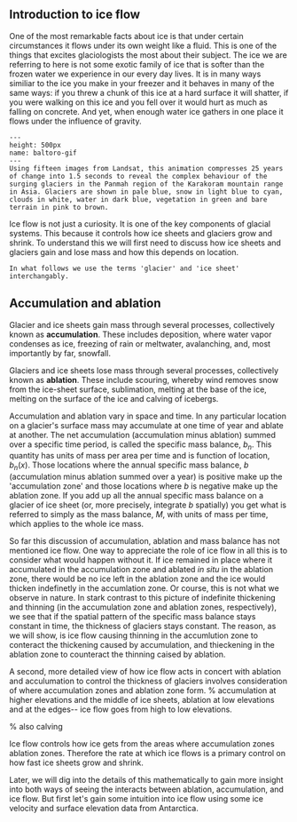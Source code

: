 ## Introduction to ice flow
One of the most remarkable facts about ice is that under certain circumstances it flows under its own weight like a fluid. This is one of the things that excites glaciologists the most about their subject. The ice we are referring to here is not some exotic family of ice that is softer than the frozen water we experience in our every day lives. It is in many ways similiar to the ice you make in your freezer and it behaves in many of the same ways: if you threw a chunk of this ice at a hard surface it will shatter, if you were walking on this ice and you fell over it would hurt as much as falling on concrete. And yet, when enough water ice gathers in one place it flows under the influence of gravity.


```{figure} https://www.esa.int/var/esa/storage/images/esa_multimedia/images/2015/11/panmah_and_choktoi_glaciers/15696280-1-eng-GB/Panmah_and_Choktoi_glaciers_pillars.gif
---
height: 500px
name: baltoro-gif
---
Using fifteen images from Landsat, this animation compresses 25 years of change into 1.5 seconds to reveal the complex behaviour of the surging glaciers in the Panmah region of the Karakoram mountain range in Asia. Glaciers are shown in pale blue, snow in light blue to cyan, clouds in white, water in dark blue, vegetation in green and bare terrain in pink to brown.

```

Ice flow is not just a curiosity. It is one of the key components of glacial systems. This because it controls how ice sheets and glaciers grow and shrink. To understand this we will first need to discuss how ice sheets and glaciers gain and lose mass and how this depends on location.

```{note}
In what follows we use the terms 'glacier' and 'ice sheet' interchangably.
```

## Accumulation and ablation
Glacier and ice sheets gain mass through several processes, collectively known as **accumulation**. These includes deposition, where water vapor condenses as ice, freezing of rain or meltwater, avalanching, and, most importantly by far, snowfall. 

Glaciers and ice sheets lose mass through several processes, collectively known as **ablation**. These include scouring, whereby wind removes snow from the ice-sheet surface, sublimation, melting at the base of the ice, melting on the surface of the ice and calving of icebergs. 

Accumulation and ablation vary in space and time. In any particular location on a glacier's surface mass may accumulate at one time of year and ablate at another. The net accumulation (accumulation minus ablation) summed over a specific time period, is called the specific mass balance, $b_n$. This quantity has units of mass per area per time and is function of location, $b_n(x)$. Those locations where the annual specific mass balance, $b$ (accumulation minus ablation summed over a year) is positive make up the 'accumulation zone' and those locations where $b$ is negative make up the ablation zone. If you add up all the annual specific mass balance on a glacier of ice sheet (or, more precisely, integrate $b$ spatially) you get what is referred to simply as the mass balance, $M$, with units of mass per time, which applies to the whole ice mass.   

So far this discussion of accumulation, ablation and mass balance has not mentioned ice flow. One way to appreciate the role of ice flow in all this is to consider what would happen without it. If ice remained in place where it accumulated in the accumulation zone and ablated *in situ* in the ablation zone, there would be no ice left in the ablation zone and the ice would thicken indefinetly in the accumlation zone. Or course, this is not what we observe in nature. In stark contrast to this picture of indefinite thickening and thinning (in the accumulation zone and ablation zones, respectively), we see that if the spatial pattern of the specific mass balance stays constant in time, the thickness of glaciers stays constant. The reason, as we will show, is ice flow causing thinning in the accumlution zone to conteract the thickening caused by accumulation, and thieckening in the ablation zone to counteract the thinning caised by ablation. 

A second, more detailed view of how ice flow acts in concert with ablation and acculumation to control the thickness of glaciers involves consideration of where accumulation zones and ablation zone form. 
% accumulation at higher elevations and the middle of ice sheets, ablation at low elevations and at the edges-- ice flow goes from high to low elevations. 


% also calving

Ice flow controls how ice gets from the areas where accumulation zones ablation zones. Therefore the rate at which ice flows is a primary control on how fast ice sheets grow and shrink. 

Later, we will dig into the details of this mathematically to gain more insight into both ways of seeing the interacts between ablation, accumulation, and ice flow. But first let's gain some intuition into ice flow using some ice velocity and surface elevation data from Antarctica.